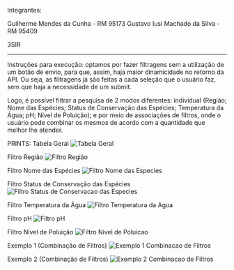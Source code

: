 Integrantes:

Guilherme Mendes da Cunha - RM 95173
Gustavo Iusi Machado da Silva - RM 95409

3SIR

----------------------------------------------------------------------------------

Instruções para execução: optamos por fazer filtragens sem a utilização de um botão de envio, para que, assim, haja maior dinamicidade no retorno da API. Ou seja, as filtragens já são feitas a cada seleção que o usuário faz, sem que haja a necessidade de um submit.

Logo, é possível filtrar a pesquisa de 2 modos diferentes: individual (Região; Nome das Espécies; Status de Conservação das Espécies; Temperatura da Água; pH; Nível de Poluição); e por meio de associações de filtros, onde o usuário pode combinar os mesmos de acordo com a quantidade que melhor lhe atender.

PRINTS:
Tabela Geral
![Tabela Geral](https://github.com/gustavomachado7/globalAngular/assets/60897048/0e54b664-ca39-4ac4-88d2-182a2fb30134)

Filtro Região
![Filtro Região](https://github.com/gustavomachado7/globalAngular/assets/60897048/a2192ef9-8d95-42fc-b4f1-5868158441d1)

Filtro Nome das Espécies
![Filtro Nome das Especies](https://github.com/gustavomachado7/globalAngular/assets/60897048/9b189f4d-13f2-4426-94e6-a358097f9a88)

Filtro Status de Conservação das Espécies 
![Filtro Status de Conservacao das Especies](https://github.com/gustavomachado7/globalAngular/assets/60897048/2f127fe4-aec6-4947-a106-ccf1869d0e10)

Filtro Temperatura da Água
![Filtro Temperatura da Agua](https://github.com/gustavomachado7/globalAngular/assets/60897048/228ec696-ac16-487b-a877-f3d6800c589c)

Filtro pH
![Filtro pH](https://github.com/gustavomachado7/globalAngular/assets/60897048/064c2149-50c6-425f-9ca0-18fefacc8d1c)

Filtro Nível de Poluição
![Filtro Nivel de Poluicao](https://github.com/gustavomachado7/globalAngular/assets/60897048/3280db54-9e31-4c88-95f9-a5cd0a8c4bac)

Exemplo 1 (Combinação de Filtros)
![Exemplo 1 Combinacao de Filtros](https://github.com/gustavomachado7/globalAngular/assets/60897048/03b4759c-437d-4478-9e5d-4d7690d94827)

Exemplo 2 (Combinação de Filtros)
![Exemplo 2 Combinacao de Filtros](https://github.com/gustavomachado7/globalAngular/assets/60897048/4b89e0ad-765c-4eb1-9d35-fa231e630712)
